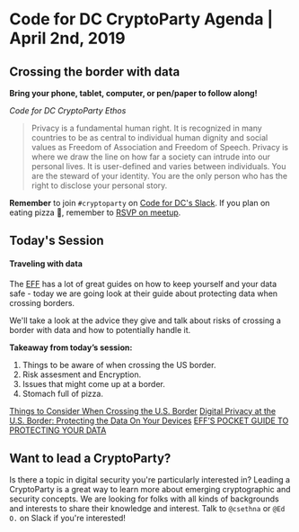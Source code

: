 # Code for DC CryptoParty Agenda | April 2nd, 2019
## Crossing the border with data
**Bring your phone, tablet, computer, or pen/paper to follow along!**

_Code for DC CryptoParty Ethos_
> Privacy is a fundamental human right. It is recognized in many countries to be as central to individual human dignity and social values as Freedom of Association and Freedom of Speech. Privacy is where we draw the line on how far a society can intrude into our personal lives. It is user-defined and varies between individuals. You are the steward of your identity. You are the only person who has the right to disclose your personal story.

**Remember** to join `#cryptoparty` on [Code for DC's Slack](https://codefordc.org/resources/slack.html). If you plan on eating pizza 🍕, remember to [RSVP on meetup](https://www.meetup.com/Code-for-DC/events/).

## Today's Session
#### Traveling with data

The [EFF](https://www.eff.org/) has a lot of great guides on how to keep yourself and your data safe - today we are going look at their guide about protecting data when crossing borders.

We'll take a look at the advice they give and talk about risks of crossing a border with data and how to potentially handle it. 

**Takeaway from today’s session:**
1. Things to be aware of when crossing the US border.
2. Risk assesment and Encryption.
3. Issues that might come up at a border. 
4. Stomach full of pizza.

[Things to Consider When Crossing the U.S. Border](https://ssd.eff.org/en/module/things-consider-when-crossing-us-border)
[Digital Privacy at the U.S. Border: Protecting the Data On Your Devices](https://www.eff.org/wp/digital-privacy-us-border-2017)
[EFF’S POCKET GUIDE TO PROTECTING YOUR DATA](https://www.eff.org/files/2018/01/11/border-pocket-guide-2.pdf)


## Want to lead a CryptoParty?
Is there a topic in digital security you're particularly interested in? Leading a CryptoParty is a great way to learn more about emerging cryptographic and security concepts. We are looking for folks with all kinds of backgrounds and interests to share their knowledge and interest. Talk to `@csethna` or `@Ed O.` on Slack if you're interested!
